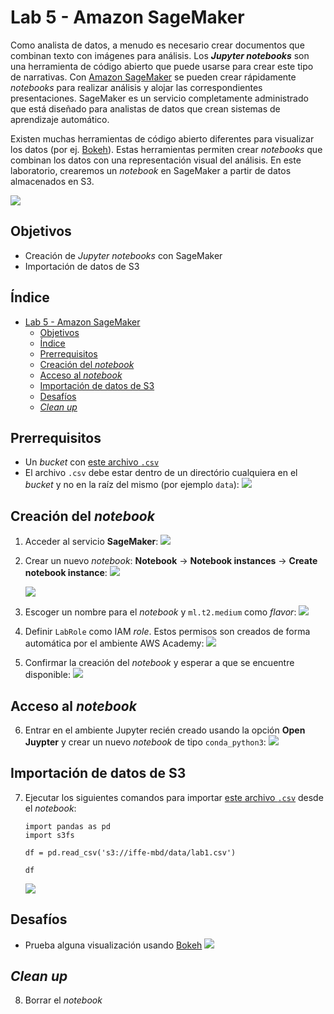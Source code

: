 # Lab 5 - Amazon SageMaker

Como analista de datos, a menudo es necesario crear documentos que combinan texto con imágenes para análisis. Los ***Jupyter notebooks*** son una herramienta de código abierto que puede usarse para crear este tipo de narrativas. Con [Amazon SageMaker](https://aws.amazon.com/es/sagemaker/) se pueden crear rápidamente *notebooks* para realizar análisis y alojar las correspondientes presentaciones. SageMaker es un servicio completamente administrado que está diseñado para analistas de datos que crean sistemas de aprendizaje automático.

Existen muchas herramientas de código abierto diferentes para visualizar los datos (por ej. [Bokeh](https://docs.bokeh.org/)). Estas herramientas permiten crear *notebooks* que combinan los datos con una representación visual del análisis. En este laboratorio, crearemos un *notebook* en SageMaker a partir de datos almacenados en S3.

![](https://raw.githubusercontent.com/josecastillolema/iffe/main/img/sagemaker-00.png)

## Objetivos
 - Creación de *Jupyter notebooks* con SageMaker
 - Importación de datos de S3


## Índice
- [Lab 5 - Amazon SageMaker](#lab-5---amazon-sagemaker)
  - [Objetivos](#objetivos)
  - [Índice](#índice)
  - [Prerrequisitos](#prerrequisitos)
  - [Creación del *notebook*](#creación-del-notebook)
  - [Acceso al *notebook*](#acceso-al-notebook)
  - [Importación de datos de S3](#importación-de-datos-de-s3)
  - [Desafíos](#desafíos)
  - [*Clean up*](#clean-up)

## Prerrequisitos
 
- Un *bucket* con [este archivo `.csv`](https://github.com/josecastillolema/iffe/blob/main/lab01-iaas-s3/lab1.csv)
- El archivo `.csv` debe estar dentro de un directório cualquiera en el *bucket* y no en la raíz del mismo (por ejemplo `data`):
   ![](https://raw.githubusercontent.com/josecastillolema/iffe/main/img/athena-01.png)

## Creación del *notebook*

1. Acceder al servicio **SageMaker**:
   ![](https://raw.githubusercontent.com/josecastillolema/iffe/main/img/sagemaker-01.png)

2. Crear un nuevo *notebook*: **Notebook** -> **Notebook instances** -> **Create notebook instance**:
   ![](https://raw.githubusercontent.com/josecastillolema/iffe/main/img/sagemaker-02.png)

   ![](https://raw.githubusercontent.com/josecastillolema/iffe/main/img/sagemaker-03.png)

3. Escoger un nombre para el *notebook* y `ml.t2.medium` como *flavor*:
   ![](https://raw.githubusercontent.com/josecastillolema/iffe/main/img/sagemaker-04.png)

4. Definir `LabRole` como IAM *role*. Estos permisos son creados de forma automática por el ambiente AWS Academy:
   ![](https://raw.githubusercontent.com/josecastillolema/iffe/main/img/sagemaker-05.png)

5. Confirmar la creación del *notebook* y esperar a que se encuentre disponible:
   ![](https://raw.githubusercontent.com/josecastillolema/iffe/main/img/sagemaker-06.png)

## Acceso al *notebook*

6. Entrar en el ambiente Jupyter recién creado usando la opción **Open Juypter** y crear un nuevo *notebook* de tipo `conda_python3`:
   ![](https://raw.githubusercontent.com/josecastillolema/iffe/main/img/sagemaker-07.png)

## Importación de datos de S3

7. Ejecutar los siguientes comandos para importar [este archivo `.csv`](https://github.com/josecastillolema/iffe/blob/main/lab01-iaas-s3/lab1.csv) desde el *notebook*:

    ```
    import pandas as pd
    import s3fs

    df = pd.read_csv('s3://iffe-mbd/data/lab1.csv')
    ```
    ```
    df
    ```
    ![](https://raw.githubusercontent.com/josecastillolema/iffe/main/img/sagemaker-08.png)

## Desafíos

- Prueba alguna visualización usando [Bokeh](https://docs.bokeh.org/)
   ![](https://raw.githubusercontent.com/josecastillolema/iffe/main/img/sagemaker-09.png)


## *Clean up*

8. Borrar el *notebook*

